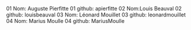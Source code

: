 01 Nom: Auguste Pierfitte
01 github: apierfitte
02 Nom:Louis Beauval
02 github: louisbeauval
03 Nom: Léonard Mouillet
03 github: leonardmouillet
04 Nom: Marius Moulle
04 github: MariusMoulle